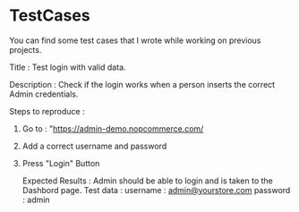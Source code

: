 # TestCases

You can find some test cases that I wrote while working on previous projects. 

Title : Test login with valid data. 

Description : Check if the login works when a person inserts the correct Admin credentials. 

Steps to reproduce : 

1. Go to : "https://admin-demo.nopcommerce.com/
2. Add a correct username and password
3. Press "Login" Button

   Expected Results : Admin should be able to login and is taken to the Dashbord page.
   Test data : 
    username : admin@yourstore.com
    password : admin
